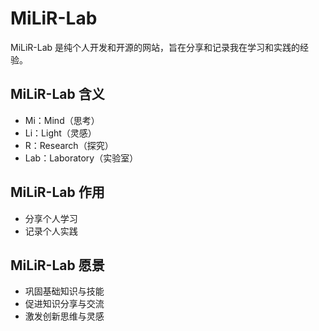 # MiLiR-Lab

MiLiR-Lab 是纯个人开发和开源的网站，旨在分享和记录我在学习和实践的经验。

## MiLiR-Lab 含义
- Mi：Mind（思考）
- Li：Light（灵感）
- R：Research（探究）
- Lab：Laboratory（实验室）

## MiLiR-Lab 作用
- 分享个人学习
- 记录个人实践

## MiLiR-Lab 愿景
- 巩固基础知识与技能
- 促进知识分享与交流
- 激发创新思维与灵感